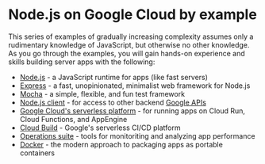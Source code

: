 # Node.js on Google Cloud by example

This series of examples of gradually increasing complexity assumes only a
rudimentary knowledge of JavaScript, but otherwise no other knowledge.
As you go through the examples, you will gain hands-on experience and skills
building server apps with the following:
* [Node.js] - a JavaScript runtime for apps (like fast servers)
* [Express] - a fast, unopinionated, minimalist web framework for Node.js
* [Mocha] - a simple, flexible, and fun test framework
* [Node.js client] - for access to other backend [Google APIs]
* [Google Cloud's serverless platform] - for running apps on Cloud Run, Cloud Functions, and AppEngine
* [Cloud Build] - Google's serverless CI/CD platform
* [Operations suite] - tools for monitoriting and analyzing app performance
* [Docker] - the modern approach to packaging apps as portable containers


<!-- Reference links -->
[Cloud Build]: https://cloud.google.com/build
[Docker]: https://www.docker.com/
[Express]: https://expressjs.com/
[Google APIs]: https://googleapis.dev/nodejs/googleapis/latest/
[Google Cloud's serverless platform]: https://cloud.google.com/serverless
[Mocha]: https://mochajs.org/
[Node.js]: https://nodejs.org/
[Node.js client]: https://github.com/googleapis/google-api-nodejs-client
[operations suite]: https://cloud.google.com/products/operations

